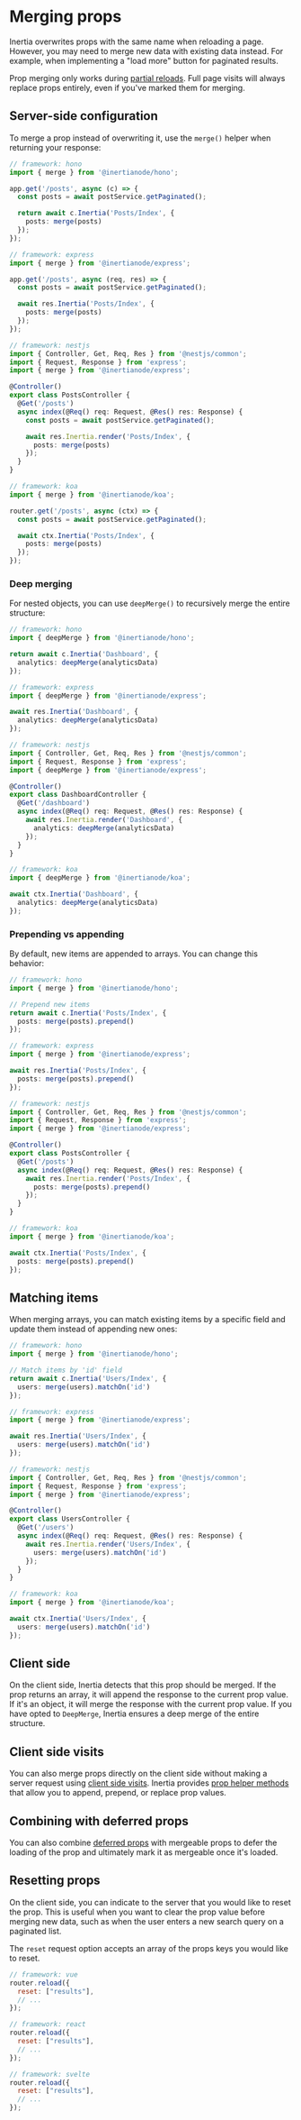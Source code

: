 # Merging props

Inertia overwrites props with the same name when reloading a page. However, you may need to merge new data with existing data instead. For example, when implementing a "load more" button for paginated results.

Prop merging only works during [partial reloads](/partial-reloads). Full page visits will always replace props entirely, even if you've marked them for merging.

## Server-side configuration

To merge a prop instead of overwriting it, use the `merge()` helper when returning your response:

```ts
// framework: hono
import { merge } from '@inertianode/hono';

app.get('/posts', async (c) => {
  const posts = await postService.getPaginated();

  return await c.Inertia('Posts/Index', {
    posts: merge(posts)
  });
});
```

```ts
// framework: express
import { merge } from '@inertianode/express';

app.get('/posts', async (req, res) => {
  const posts = await postService.getPaginated();

  await res.Inertia('Posts/Index', {
    posts: merge(posts)
  });
});
```

```ts
// framework: nestjs
import { Controller, Get, Req, Res } from '@nestjs/common';
import { Request, Response } from 'express';
import { merge } from '@inertianode/express';

@Controller()
export class PostsController {
  @Get('/posts')
  async index(@Req() req: Request, @Res() res: Response) {
    const posts = await postService.getPaginated();

    await res.Inertia.render('Posts/Index', {
      posts: merge(posts)
    });
  }
}
```

```ts
// framework: koa
import { merge } from '@inertianode/koa';

router.get('/posts', async (ctx) => {
  const posts = await postService.getPaginated();

  await ctx.Inertia('Posts/Index', {
    posts: merge(posts)
  });
});
```

### Deep merging

For nested objects, you can use `deepMerge()` to recursively merge the entire structure:

```ts
// framework: hono
import { deepMerge } from '@inertianode/hono';

return await c.Inertia('Dashboard', {
  analytics: deepMerge(analyticsData)
});
```

```ts
// framework: express
import { deepMerge } from '@inertianode/express';

await res.Inertia('Dashboard', {
  analytics: deepMerge(analyticsData)
});
```

```ts
// framework: nestjs
import { Controller, Get, Req, Res } from '@nestjs/common';
import { Request, Response } from 'express';
import { deepMerge } from '@inertianode/express';

@Controller()
export class DashboardController {
  @Get('/dashboard')
  async index(@Req() req: Request, @Res() res: Response) {
    await res.Inertia.render('Dashboard', {
      analytics: deepMerge(analyticsData)
    });
  }
}
```

```ts
// framework: koa
import { deepMerge } from '@inertianode/koa';

await ctx.Inertia('Dashboard', {
  analytics: deepMerge(analyticsData)
});
```

### Prepending vs appending

By default, new items are appended to arrays. You can change this behavior:

```ts
// framework: hono
import { merge } from '@inertianode/hono';

// Prepend new items
return await c.Inertia('Posts/Index', {
  posts: merge(posts).prepend()
});
```

```ts
// framework: express
import { merge } from '@inertianode/express';

await res.Inertia('Posts/Index', {
  posts: merge(posts).prepend()
});
```

```ts
// framework: nestjs
import { Controller, Get, Req, Res } from '@nestjs/common';
import { Request, Response } from 'express';
import { merge } from '@inertianode/express';

@Controller()
export class PostsController {
  @Get('/posts')
  async index(@Req() req: Request, @Res() res: Response) {
    await res.Inertia.render('Posts/Index', {
      posts: merge(posts).prepend()
    });
  }
}
```

```ts
// framework: koa
import { merge } from '@inertianode/koa';

await ctx.Inertia('Posts/Index', {
  posts: merge(posts).prepend()
});
```

## Matching items

When merging arrays, you can match existing items by a specific field and update them instead of appending new ones:

```ts
// framework: hono
import { merge } from '@inertianode/hono';

// Match items by 'id' field
return await c.Inertia('Users/Index', {
  users: merge(users).matchOn('id')
});
```

```ts
// framework: express
import { merge } from '@inertianode/express';

await res.Inertia('Users/Index', {
  users: merge(users).matchOn('id')
});
```

```ts
// framework: nestjs
import { Controller, Get, Req, Res } from '@nestjs/common';
import { Request, Response } from 'express';
import { merge } from '@inertianode/express';

@Controller()
export class UsersController {
  @Get('/users')
  async index(@Req() req: Request, @Res() res: Response) {
    await res.Inertia.render('Users/Index', {
      users: merge(users).matchOn('id')
    });
  }
}
```

```ts
// framework: koa
import { merge } from '@inertianode/koa';

await ctx.Inertia('Users/Index', {
  users: merge(users).matchOn('id')
});
```

## Client side

On the client side, Inertia detects that this prop should be merged. If the prop returns an array, it will append the response to the current prop value. If it's an object, it will merge the response with the current prop value. If you have opted to `DeepMerge`, Inertia ensures a deep merge of the entire structure.

## Client side visits

You can also merge props directly on the client side without making a server request using [client side visits](/manual-visits#client-side-visits). Inertia provides [prop helper methods](/manual-visits#prop-helpers) that allow you to append, prepend, or replace prop
values.

## Combining with deferred props

You can also combine [deferred props](/deferred-props) with mergeable props to defer the loading of the prop and ultimately mark it as mergeable once it's loaded.

## Resetting props

On the client side, you can indicate to the server that you would like to reset the prop. This is useful when you want to clear the prop value before merging new data, such as when the user enters a new search query on a paginated list.

The `reset` request option accepts an array of the props keys you would like to reset.

```js
// framework: vue
router.reload({
  reset: ["results"],
  // ...
});
```

```js
// framework: react
router.reload({
  reset: ["results"],
  // ...
});
```

```js
// framework: svelte
router.reload({
  reset: ["results"],
  // ...
});
```

